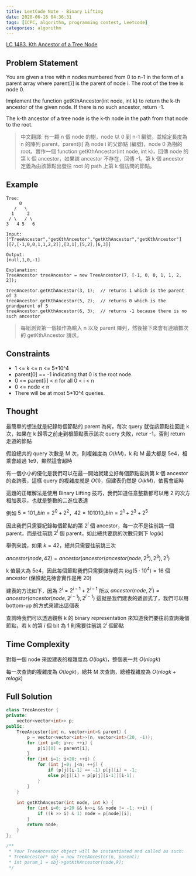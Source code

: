 ```yaml
---
title: LeetCode Note - Binary Lifting
date: 2020-06-16 04:36:31
tags: [ICPC, algorithm, programming contest, Leetcode]
categories: algorithm
---
```


[LC 1483. Kth Ancestor of a Tree Node](https://leetcode.com/problems/kth-ancestor-of-a-tree-node/)

## Problem Statement

You are given a tree with n nodes numbered from 0 to n-1 in the form of a parent array where parent[i] is the parent of node i. The root of the tree is node 0.

Implement the function getKthAncestor(int node, int k) to return the k-th ancestor of the given node. If there is no such ancestor, return -1.

The k-th ancestor of a tree node is the k-th node in the path from that node to the root.

> 中文翻譯: 有一顆 n 個 node 的樹，node 以 0 到 n-1 編號，並給定長度為 n 的陣列 parent，parent[i] 為 node i 的父節點 (編號)，node 0 為樹的 root。實作一個 function getKthAncestor(int node, int k)，回傳 node 的第 k 個 ancestor，如果該 ancestor 不存在，回傳 -1。第 k 個 ancestor 定義為由該節點出發往 root 的 path 上第 k 個訪問的節點。

## Example
```
Tree:
     0
   /   \
  1     2
 / \   / \
3   4 5   6

Input:
["TreeAncestor","getKthAncestor","getKthAncestor","getKthAncestor"]
[[7,[-1,0,0,1,1,2,2]],[3,1],[5,2],[6,3]]

Output:
[null,1,0,-1]

Explanation:
TreeAncestor treeAncestor = new TreeAncestor(7, [-1, 0, 0, 1, 1, 2, 2]);

treeAncestor.getKthAncestor(3, 1);  // returns 1 which is the parent of 3
treeAncestor.getKthAncestor(5, 2);  // returns 0 which is the grandparent of 5
treeAncestor.getKthAncestor(6, 3);  // returns -1 because there is no such ancestor
```

> 每組測資第一個操作為輸入 n 以及 parent 陣列，然後接下來會有連續數次的 getKthAncestor 請求。

## Constraints

* 1 <= k <= n <= 5*10^4
* parent[0] == -1 indicating that 0 is the root node.
* 0 <= parent[i] < n for all 0 < i < n
* 0 <= node < n
* There will be at most 5*10^4 queries.

## Thought

最簡單的想法就是紀錄每個節點的 parent 為何，每次 query 就從該節點往回走 k 次，如果在 k 歸零之前走到根節點表示該次 query 失敗，retur -1，否則 return 走道的節點

假設總共的 query 次數是 M 次，則複雜度為 $O(kM)$，k 和 M 最大都是 5e4，相乘會超過 1e9，顯然這會超時

有一個小小的優化是我們可以在最一開始就建立好每個節點查詢第 k 個 ancestor 的查詢表，這樣 query 的複雜度就是 $O(1)$，但建表仍然是 $O(kM)$，依舊會超時

這題的正確解法是使用 Binary Lifting 技巧，我們知道任意整數都可以用 2 的次方相加表示，也就是整數的二進位表達

例如 $5 = {101}\_{bin} = 2^0 + 2^2$，$42 = {101010}\_{bin} = 2^1 + 2^3 + 2^5$

因此我們只需要紀錄每個節點的第 $2^i$ 個 ancestor，每一次不是往前跳一個 parent，而是往前跳 $2^i$ 個 parent，如此總共要跳的次數只剩下 $log(k)$

舉例來說，如果 $k = 42$，總共只需要往前跳三次

$ancestor(node, 42) = ancestor(ancestor(ancestor(node, 2^5), 2^3), 2^1)$

k 值最大為 5e4，因此每個節點我們只需要儲存總共 $log(5 \cdot 10^4) = 16$ 個 ancestor (保險起見待會實作是用 20)

建表的方法如下，因為 $2^i = 2^{i-1} + 2^{i-1}$ 所以 $ancestor(node, 2^i) = ancestor(ancestor(node, 2^{i-1}), 2^{i-1})$ 這就是我們建表的遞迴式了，我們可以用 bottom-up 的方式來建出這個表

查詢時我們可以透過觀察 k 的 binary representation 來知道我們要往前查詢幾個節點，若 k 的第 $i$ 個 bit 為 $1$ 則需要往前跳 $2^i$ 個節點

## Time Complexity

對每一個 node 來說建表的複雜度為 $O(logk)$，整個表一共 $O(nlogk)$

每一次查詢的複雜度為 $O(logk)$，總共 M 次查詢，總體複雜度為 $O(nlogk + mlogk)$

## Full Solution

```cpp
class TreeAncestor {
private:
    vector<vector<int>> p;
public:
    TreeAncestor(int n, vector<int>& parent) {
        p = vector<vector<int>>(n, vector<int>(20, -1));
        for (int i=0; i<n; ++i) {
            p[i][0] = parent[i];
        }
        for (int i=1; i<20; ++i) {
            for (int j=0; j<n; ++j) {
                if (p[j][i-1] == -1) p[j][i] = -1;
                else p[j][i] = p[p[j][i-1]][i-1];
            }
        }
    }
    
    int getKthAncestor(int node, int k) {
        for (int i=0; i<20 && k>>i && node != -1; ++i) {
            if ((k >> i) & 1) node = p[node][i];
        }
        return node;
    }
};

/**
 * Your TreeAncestor object will be instantiated and called as such:
 * TreeAncestor* obj = new TreeAncestor(n, parent);
 * int param_1 = obj->getKthAncestor(node,k);
 */
 ```